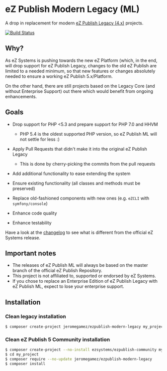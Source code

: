 # eZ Publish Modern Legacy (ML)

A drop in replacement for modern 
[eZ Publish Legacy (4.x)](https://github.com/ezsystems/ezpublish-legacy) projects.

[![Build Status](https://travis-ci.org/jeromegamez/ezpublish-modern-legacy.svg?branch=master)](https://travis-ci.org/jeromegamez/ezpublish-modern-legacy)

## Why?

As eZ Systems is pushing towards the new eZ Platform (which, in the end,
will drop support for eZ Publish Legacy, changes to the old eZ Publish 
are limited to a needed minimum, so that new features or changes absolutely
needed to ensure a working eZ Publish 5.x/Platform.

On the other hand, there are still projects based on the Legacy Core (and 
without Enterprise Support) out there which would benefit from ongoing
enhancements.

## Goals

- Drop support for PHP <5.3 and prepare support for PHP 7.0 and HHVM
  - PHP 5.4 is the oldest supported PHP version, so eZ Publish ML will not settle
    for less :)

- Apply Pull Requests that didn't make it into the original eZ Publish Legacy
  - This is done by cherry-picking the commits from the pull requests
- Add additional functionality to ease extending the system
- Ensure existing functionality (all classes and methods must be preserved)
- Replace old-fashioned components with new ones (e.g. `eZCLI` with `symfony/console`) 
- Enhance code quality
- Enhance testability

Have a look at the [changelog](CHANGELOG.md) to see what is different from the
official eZ Systems release.

## Important notes

- The releases of eZ Publish ML will always be based on the master branch of the
  official eZ Publish Repository.
- This project is not affiliated to, supported or endorsed by eZ Systems.
- If you chose to replace an Enterprise Edition of eZ Publish Legacy with
  eZ Publish ML, expect to lose your enterprise support. 
  
## Installation

### Clean legacy installation

```bash
$ composer create-project jeromegamez/ezpublish-modern-legacy my_project
```

### Clean eZ Publish 5 Community installation

```bash
$ composer create-project --no-install ezsystems/ezpublish-community my_project
$ cd my_project
$ composer require --no-update jeromegamez/ezpublish-modern-legacy
$ composer install
```
